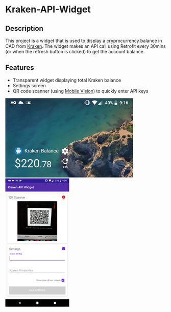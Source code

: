 # Kraken-API-Widget

## Description
This project is a widget that is used to display a cryprocurrency balance in CAD from
[Kraken](https://www.kraken.com). The widget makes an API call using Retrofit every 30mins
(or when the refresh button is clicked) to get the account balance.

## Features
* Transparent widget displaying total Kraken balance
* Settings screen
* QR code scanner (using [Mobile Vision](https://developers.google.com/vision/)) to quickly enter API keys

<img src="widget-image.png" width="400"> <img src="settings-screen-image.png" width="200">
